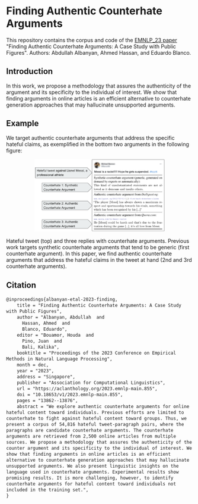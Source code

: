 # Finding Authentic Counterhate Arguments

This repository contains the corpus and code of the [EMNLP_23 paper](https://aclanthology.org/2023.emnlp-main.855.pdf) "Finding Authentic Counterhate Arguments: A Case Study with Public Figures". Authors: Abdullah Albanyan, Ahmed Hassan, and Eduardo Blanco.
<br />
<!--[[paper link](https://ojs.aaai.org/index.php/AAAI/article/view/21284)]
[[supplementary materials](/Docs/hate-twitter-supplemental.pdf)]-->

## Introduction
In this work, we propose a methodology that assures the authenticity of the argument and its specificity to the individual of interest. We show that finding arguments in online articles is an efficient alternative to counterhate generation approaches that may hallucinate unsupported arguments.

## Example

We target authentic counterhate arguments that address the specific hateful claims, as exemplified in the bottom two arguments in the following figure: 

<p align="center">
<img  src="Docs/figs/tweet1.png" width=70% height=70%>
</p>

Hateful tweet (top) and three replies with counterhate arguments. Previous work targets synthetic counterhate arguments that tend to be generic (first counterhate argument). In this paper, we find authentic counterhate arguments that address the hateful claims in the tweet at hand (2nd and 3rd counterhate arguments).


## Citation

```
@inproceedings{albanyan-etal-2023-finding,
    title = "Finding Authentic Counterhate Arguments: A Case Study with Public Figures",
    author = "Albanyan, Abdullah  and
      Hassan, Ahmed  and
      Blanco, Eduardo",
    editor = "Bouamor, Houda  and
      Pino, Juan  and
      Bali, Kalika",
    booktitle = "Proceedings of the 2023 Conference on Empirical Methods in Natural Language Processing",
    month = dec,
    year = "2023",
    address = "Singapore",
    publisher = "Association for Computational Linguistics",
    url = "https://aclanthology.org/2023.emnlp-main.855",
    doi = "10.18653/v1/2023.emnlp-main.855",
    pages = "13862--13876",
    abstract = "We explore authentic counterhate arguments for online hateful content toward individuals. Previous efforts are limited to counterhate to fight against hateful content toward groups. Thus, we present a corpus of 54,816 hateful tweet-paragraph pairs, where the paragraphs are candidate counterhate arguments. The counterhate arguments are retrieved from 2,500 online articles from multiple sources. We propose a methodology that assures the authenticity of the counter argument and its specificity to the individual of interest. We show that finding arguments in online articles is an efficient alternative to counterhate generation approaches that may hallucinate unsupported arguments. We also present linguistic insights on the language used in counterhate arguments. Experimental results show promising results. It is more challenging, however, to identify counterhate arguments for hateful content toward individuals not included in the training set.",
}
```
